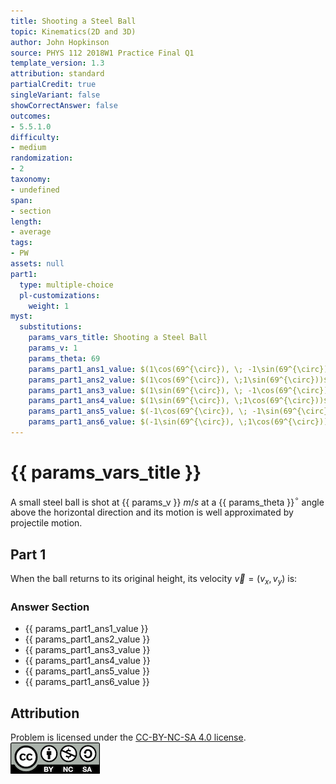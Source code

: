 ```yaml
---
title: Shooting a Steel Ball
topic: Kinematics(2D and 3D)
author: John Hopkinson
source: PHYS 112 2018W1 Practice Final Q1
template_version: 1.3
attribution: standard
partialCredit: true
singleVariant: false
showCorrectAnswer: false
outcomes:
- 5.5.1.0
difficulty:
- medium
randomization:
- 2
taxonomy:
- undefined
span:
- section
length:
- average
tags:
- PW
assets: null
part1:
  type: multiple-choice
  pl-customizations:
    weight: 1
myst:
  substitutions:
    params_vars_title: Shooting a Steel Ball
    params_v: 1
    params_theta: 69
    params_part1_ans1_value: $(1\cos(69^{\circ}), \; -1\sin(69^{\circ}))$
    params_part1_ans2_value: $(1\cos(69^{\circ}), \;1\sin(69^{\circ}))$
    params_part1_ans3_value: $(1\sin(69^{\circ}), \; -1\cos(69^{\circ}))$
    params_part1_ans4_value: $(1\sin(69^{\circ}), \;1\cos(69^{\circ}))$
    params_part1_ans5_value: $(-1\cos(69^{\circ}), \; -1\sin(69^{\circ}))$
    params_part1_ans6_value: $(-1\sin(69^{\circ}), \;1\cos(69^{\circ}))$
---
```

# {{ params_vars_title }}
A small steel ball is shot at {{ params_v }} $m/s$ at a {{ params_theta }}$^{\circ}$ angle above the horizontal direction and its motion is well approximated by projectile motion.

## Part 1

When the ball returns to its original height, its velocity $\overrightarrow{v} = (v_x, v_y)$ is:

### Answer Section

- {{ params_part1_ans1_value }}
- {{ params_part1_ans2_value }}
- {{ params_part1_ans3_value }}
- {{ params_part1_ans4_value }}
- {{ params_part1_ans5_value }}
- {{ params_part1_ans6_value }}

## Attribution

Problem is licensed under the [CC-BY-NC-SA 4.0 license](https://creativecommons.org/licenses/by-nc-sa/4.0/).<br> ![The Creative Commons 4.0 license requiring attribution-BY, non-commercial-NC, and share-alike-SA license.](https://raw.githubusercontent.com/firasm/bits/master/by-nc-sa.png)